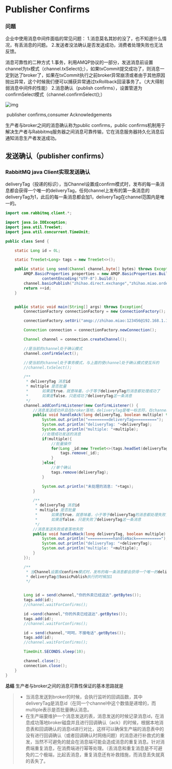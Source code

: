 # Publisher Confirms

### 问题

企业中使用消息中间件面临的常见问题：
1.消息莫名其妙的没了，也不知道什么情况，有丢消息的问题。
2.发送者没法确认是否发送成功，消费者处理失败也无法反馈。



消息可靠性的二种方式
1.事务，利用AMQP协议的一部分，发送消息前设置channel为tx模式（channel.txSelect();），如果txCommit提交成功了，则消息一定到达了broker了，如果在txCommit执行之前broker异常崩溃或者由于其他原因抛出异常，这个时候我们便可以捕获异常通过txRollback回滚事务了。（大大得削弱消息中间件的性能）
2.消息确认（publish confirms），设置管道为confirmSelect模式（channel.confirmSelect();）



![img](https://upload-images.jianshu.io/upload_images/5225109-7ee39c6e9fa03b6d.png?imageMogr2/auto-orient/strip|imageView2/2/w/1197/format/webp)

​						publisher confirms,consumer Acknowledgements

生产者与broker之间的消息确认称为public confirms，public confirms机制用于解决生产者与Rabbitmq服务器之间消息可靠传输，它在消息服务器持久化消息后通知消息生产者发送成功。

## 发送确认（publisher confirms）

### RabbitMQ java Client实现发送确认

deliveryTag（投递的标识），当Channel设置成confirm模式时，发布的每一条消息都会获得一个唯一的deliveryTag，任何channel上发布的第一条消息的deliveryTag为1，此后的每一条消息都会加1，deliveryTag在channel范围内是唯一的。

```java
import com.rabbitmq.client.*;

import java.io.IOException;
import java.util.TreeSet;
import java.util.concurrent.TimeUnit;

public class Send {

    static Long id = 0L;

    static TreeSet<Long> tags = new TreeSet<>();

    public static Long send(Channel channel,byte[] bytes) throws Exception{
        AMQP.BasicProperties properties = new AMQP.BasicProperties.Builder().deliveryMode(2).
                contentEncoding("UTF-8").build();
        channel.basicPublish("zhihao.direct.exchange","zhihao.miao.order",properties,bytes);
        return ++id;
    }


    public static void main(String[] args) throws Exception{
        ConnectionFactory connectionFactory = new ConnectionFactory();

        connectionFactory.setUri("amqp://zhihao.miao:123456@192.168.1.131:5672");

        Connection connection = connectionFactory.newConnection();

        Channel channel = connection.createChannel();

        //是当前的channel处于确认模式
        channel.confirmSelect();

        //使当前的channel处于事务模式，与上面的使channel处于确认模式使互斥的
        //channel.txSelect();

        /**
         * deliveryTag 消息id
         * multiple 是否批量
         *      如果是true，就意味着，小于等于deliveryTag的消息都处理成功了
         *      如果是false，只是成功了deliveryTag这一条消息
         */
        channel.addConfirmListener(new ConfirmListener() {
            //消息发送成功并且在broker落地，deliveryTag是唯一标志符，在channek上发布的消息的deliveryTag都会比之前加1
            public void handleAck(long deliveryTag, boolean multiple) throws IOException {
                System.out.println("=========deliveryTag==========");
                System.out.println("deliveryTag: "+deliveryTag);
                System.out.println("multiple: "+multiple);
                //处理成功发送的消息
                if(multiple){
                    //批量操作
                    for(Long _id:new TreeSet<>(tags.headSet(deliveryTag+1))){
                        tags.remove(_id);
                    }
                }else{
                    //单个确认
                    tags.remove(deliveryTag);
                }

                System.out.println("未处理的消息: "+tags);
            }

            /**
             * deliveryTag 消息id
             * multiple 是否批量
             *      如果是true，就意味着，小于等于deliveryTag的消息都处理失败了
             *      如果是false，只是失败了deliveryTag这一条消息
             */
            //消息发送失败或者落地失败
            public void handleNack(long deliveryTag, boolean multiple) throws IOException {
                System.out.println("===========handleNack===========");
                System.out.println("deliveryTag: "+deliveryTag);
                System.out.println("multiple: "+multiple);
            }
        });

        /**
         * 当Channel设置成confirm模式时，发布的每一条消息都会获得一个唯一的deliveryTag
         * deliveryTag在basicPublish执行的时候加1
         */


        Long id = send(channel,"你的外卖已经送达".getBytes());
        tags.add(id);
        //channel.waitForConfirms();

        id =send(channel,"你的外卖已经送达".getBytes());
        tags.add(id);
        //channel.waitForConfirms();

        id = send(channel,"呵呵，不接电话".getBytes());
        tags.add(id);
        //channel.waitForConfirms();  

        TimeUnit.SECONDS.sleep(10);

        channel.close();
        connection.close();
    }
}
```

**总结**
生产者与broker之间的消息可靠性保证的基本思路就是

> - 当消息发送到broker的时候，会执行监听的回调函数，其中deliveryTag是消息id（在同一个channel中这个数值是递增的，而multiple表示是否批量确认消息。
> - 在生产端要维护一个消息发送的表，消息发送的时候记录消息id，在消息成功落地broker磁盘并且进行回调确认（ack）的时候，根据本地消息表和回调确认的消息id进行对比，这样可以确保生产端的消息表中的没有进行回调确认（或者回调确认时网络问题）的消息进行补救式的重发，当然不可避免的就会在消息端可能会造成消息的重复消息。针对消费端重复消息，在消费端进行幂等处理。（丢消息和重复消息是不可避免的二个极端，比起丢消息，重复消息还有补救措施，而消息丢失就真的丢失了。